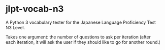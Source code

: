 jlpt-vocab-n3
=============

A Python 3 vocabulary tester for the Japanese Language Proficiency Test N3 Level.

Takes one argument:
the number of questions to ask per iteration (after each iteration, it will ask the user if they should like to go for another round.)
